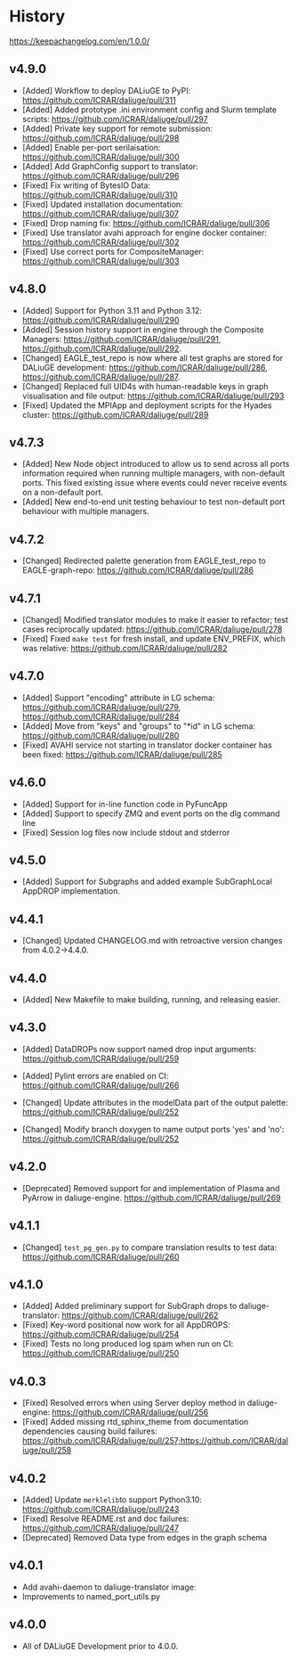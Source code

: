 # History
https://keepachangelog.com/en/1.0.0/


## v4.9.0

- [Added] Workflow to deploy DALiuGE to PyPI: https://github.com/ICRAR/daliuge/pull/311
- [Added] Added prototype .ini environment config and Slurm template scripts: https://github.com/ICRAR/daliuge/pull/297
- [Added] Private key support for remote submission: https://github.com/ICRAR/daliuge/pull/298
- [Added] Enable per-port serilaisation: https://github.com/ICRAR/daliuge/pull/300
- [Added] Add GraphConfig support to translator: https://github.com/ICRAR/daliuge/pull/296
- [Fixed] Fix writing of BytesIO Data: https://github.com/ICRAR/daliuge/pull/310
- [Fixed] Updated installation documentation: https://github.com/ICRAR/daliuge/pull/307
- [Fixed] Drop naming fix: https://github.com/ICRAR/daliuge/pull/306
- [Fixed] Use translator avahi approach for engine docker container: https://github.com/ICRAR/daliuge/pull/302
- [Fixed] Use correct ports for CompositeManager: https://github.com/ICRAR/daliuge/pull/303


## v4.8.0

- [Added] Support for Python 3.11 and Python 3.12: https://github.com/ICRAR/daliuge/pull/290
- [Added] Session history support in engine through the Composite Managers:  https://github.com/ICRAR/daliuge/pull/291, https://github.com/ICRAR/daliuge/pull/292.
- [Changed] EAGLE_test_repo is now where all test graphs are stored for DALiuGE development: https://github.com/ICRAR/daliuge/pull/286, https://github.com/ICRAR/daliuge/pull/287.
- [Changed] Replaced full UID4s with human-readable keys in graph visualisation and file output: https://github.com/ICRAR/daliuge/pull/293
- [Fixed] Updated the MPIApp and deployment scripts for the Hyades cluster: https://github.com/ICRAR/daliuge/pull/289

## v4.7.3

- [Added] New Node object introduced to allow us to send across all ports information required when running multiple managers, with non-default ports. This fixed existing issue where events could never receive events on a non-default port. 
- [Added] New end-to-end unit testing behaviour to test non-default port behaviour with multiple managers.   

## v4.7.2

- [Changed] Redirected palette generation from EAGLE_test_repo to EAGLE-graph-repo: https://github.com/ICRAR/daliuge/pull/286

## v4.7.1

- [Changed] Modified translator modules to make it easier to refactor; test cases reciprocally updated: https://github.com/ICRAR/daliuge/pull/278
- [Fixed] Fixed `make test` for fresh install, and update ENV_PREFIX, which was relative: https://github.com/ICRAR/daliuge/pull/282

## v4.7.0

- [Added] Support "encoding" attribute in LG schema: https://github.com/ICRAR/daliuge/pull/279, https://github.com/ICRAR/daliuge/pull/284
- [Added] Move from "keys" and "groups" to "*id" in LG schema: https://github.com/ICRAR/daliuge/pull/280
- [Fixed] AVAHI service not starting in translator docker container has been fixed: https://github.com/ICRAR/daliuge/pull/285

## v4.6.0

- [Added] Support for in-line function code in PyFuncApp
- [Added] Support to specify ZMQ and event ports on the dlg command line
- [Fixed] Session log files now include stdout and stderror

## v4.5.0

- [Added] Support for Subgraphs and added example SubGraphLocal AppDROP implementation.

## v4.4.1 

- [Changed] Updated CHANGELOG.md with retroactive version changes from 4.0.2->4.4.0. 

## v4.4.0

- [Added] New Makefile to make building, running, and releasing easier.  

## v4.3.0

- [Added] DataDROPs now support named drop input arguments: https://github.com/ICRAR/daliuge/pull/259

- [Added] Pylint errors are enabled on CI: https://github.com/ICRAR/daliuge/pull/266 

- [Changed] Update attributes in the modelData part of the output palette: https://github.com/ICRAR/daliuge/pull/252

- [Changed] Modify branch doxygen to name output ports 'yes' and 'no': https://github.com/ICRAR/daliuge/pull/252

## v4.2.0

- [Deprecated] Removed support for and implementation of Plasma and PyArrow in daliuge-engine. https://github.com/ICRAR/daliuge/pull/269 

## v4.1.1

- [Changed] `test_pg_gen.py` to compare translation results to test data: https://github.com/ICRAR/daliuge/pull/260 

## v4.1.0

- [Added] Added preliminary support for SubGraph drops to daliuge-translator: https://github.com/ICRAR/daliuge/pull/262 
- [Fixed] Key-word positional now work for all AppDROPS: https://github.com/ICRAR/daliuge/pull/254
- [Fixed] Tests no long produced log spam when run on CI: https://github.com/ICRAR/daliuge/pull/250

## v4.0.3 

- [Fixed] Resolved errors when using Server deploy method in daliuge-engine: https://github.com/ICRAR/daliuge/pull/256
- [Fixed] Added missing rtd_sphinx_theme from documentation dependencies causing build failures: https://github.com/ICRAR/daliuge/pull/257;https://github.com/ICRAR/daliuge/pull/258

## v4.0.2

- [Added] Update `merklelib`to support Python3.10: https://github.com/ICRAR/daliuge/pull/243
- [Fixed] Resolve README.rst and doc failures: https://github.com/ICRAR/daliuge/pull/247
- [Deprecated] Removed Data type from edges in the graph schema

## v4.0.1

- Add avahi-daemon to daliuge-translator image:
- Improvements to named_port_utils.py
    
## v4.0.0 

- All of DALiuGE Development prior to 4.0.0.
